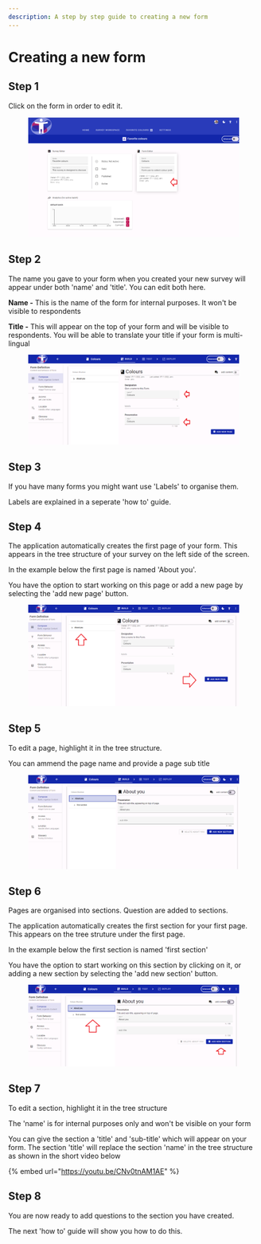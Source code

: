```yaml
---
description: A step by step guide to creating a new form
---
```


# Creating a new form

## Step 1

Click on the form in order to edit it.

<figure><img src="../../../.gitbook/assets/image (4).png" alt=""><figcaption></figcaption></figure>

## Step 2

The name you gave to your form when you created your new survey will appear under both 'name' and 'title'.  You can edit both here.

**Name -** This is the name of the form for internal purposes.  It won't be visible to respondents

**Title -** This will appear on the top of your form and will be visible to respondents.  You will be able to translate your title if your form is multi-lingual

<figure><img src="../../../.gitbook/assets/image (13).png" alt=""><figcaption></figcaption></figure>

## Step 3

If you have many forms you might want use 'Labels' to organise them. &#x20;

Labels are explained in a seperate 'how to' guide.

## Step 4

The application automatically creates the first page of your form.  This appears in the tree structure of your survey on the left side of the screen. &#x20;

In the example below the first page is named 'About you'.

You have the option to start working on this page or add a new page by selecting the 'add new page' button.

<figure><img src="../../../.gitbook/assets/image (2) (1).png" alt=""><figcaption></figcaption></figure>

## Step 5

To edit a page, highlight it in the tree structure.

You can ammend the page name and provide a page sub title

<figure><img src="../../../.gitbook/assets/image (16).png" alt=""><figcaption></figcaption></figure>

## Step 6

Pages are organised into sections.  Question are added to sections. &#x20;

The application automatically creates the first section for your first page.  This appears on the tree struture under the first page. &#x20;

In the example below the first section is named 'first section'&#x20;

You have the option to start working on this section by clicking on it, or adding a new section by selecting the 'add new section' button.

<figure><img src="../../../.gitbook/assets/image (1) (1).png" alt=""><figcaption></figcaption></figure>

## Step 7

To edit a section, highlight it in the tree structure

The 'name' is for internal purposes only and won't be visible on your form

You can give the section a 'title' and 'sub-title' which will appear on your form.  The section 'title' will replace the section 'name' in the tree structure as shown in the short video below

{% embed url="https://youtu.be/CNv0tnAM1AE" %}

## Step 8

You are now ready to add questions to the section you have created.

The next 'how to' guide will show you how to do this.
